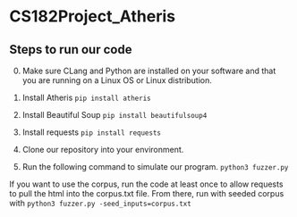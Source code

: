 # CS182Project_Atheris

## Steps to run our code

0. Make sure CLang and Python are installed on your software and that you are running on a Linux OS or Linux distribution. 

1. Install Atheris
```pip install atheris```

2. Install Beautiful Soup
```pip install beautifulsoup4```

3. Install requests
```pip install requests```

4. Clone our repository into your environment.

5. Run the following command to simulate our program.
```python3 fuzzer.py```

If you want to use the corpus, run the code at least once to allow requests to pull the html into the corpus.txt file. From there, run with seeded corpus with
```python3 fuzzer.py -seed_inputs=corpus.txt```
